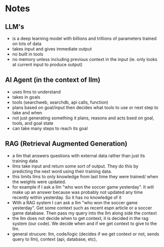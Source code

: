# Notes

## LLM's

- is a deep learning model with billions and trillions of parameters trained on lots of data
- takes input and gives immediate output
- no built in tools
- no memory unless including previous context in the input (ie. only looks at current input to produce output)

## AI Agent (in the context of llm)

- uses llms to understand
- takes in goals
- tools (searchweb, searchdb, api calls, function)
- plans based on goal/input then decides what tools to use or next step to take and when
- not just generating something it plans, reasons and acts bsed on goal, tools, and goal state
- can take many steps to reach its goal

## RAG (Retrieval Augmented Generation)

- a llm that answers questions with external data rather than just its training data
- llms take input and return some sort of output. They do this by predicting the next word using their training data.
- this limits llms to only knowledge from last time they were trained/ when the weights were updated.
- for example if I ask a llm "who won the soccer game yesterday". It will make up an answer because was probably not updated any time recently within yesterday. So it has no knowledge of it
- With a RAG system I can ask a llm "who won the soccer game yesterday". Get some context such as recent espn article or a soccer game database. Then pass my query into the llm along side the context
- the llm does not decide when to get context, it is decided in the rag system (our code). We decide when and if we get context to give to the llm.
- general strucure: llm, code/logic (decides if we get context or not, sends query to llm), context (api, database, etc),
